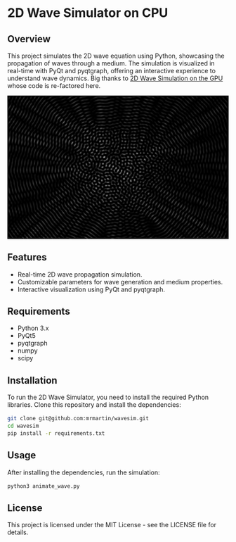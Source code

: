 # 2D Wave Simulator on CPU

## Overview
This project simulates the 2D wave equation using Python, showcasing the propagation of waves through a medium. The simulation is visualized in real-time with PyQt and pyqtgraph, offering an interactive experience to understand wave dynamics. Big thanks to [2D Wave Simulation on the GPU](https://github.com/0x23/WaveSimulator2D) whose code is re-factored here.

<div style="display: flex;">
    <img src="screenshot.png" alt="Screenshot" width="100%">
</div>

## Features
- Real-time 2D wave propagation simulation.
- Customizable parameters for wave generation and medium properties.
- Interactive visualization using PyQt and pyqtgraph.

## Requirements
- Python 3.x
- PyQt5
- pyqtgraph
- numpy
- scipy

## Installation
To run the 2D Wave Simulator, you need to install the required Python libraries. Clone this repository and install the dependencies:

```bash
git clone git@github.com:mrmartin/wavesim.git
cd wavesim
pip install -r requirements.txt
```

## Usage
After installing the dependencies, run the simulation:

```bash
python3 animate_wave.py
```

## License
This project is licensed under the MIT License - see the LICENSE file for details.
